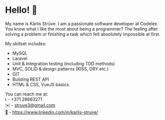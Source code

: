 # Hello! 👋
My name is Kārlis Strūve.
I am a passionate software developer at Codelex.
You know what I like the most about being a programmer? The feeling after solving a problem or finishing a task which felt absolutely impossible at first.

My skillset includes:
- MySQL
- Laravel
- Unit & Integration testing (including TDD methods)
- MVC, SOLID & design patterns (KISS, DRY etc.)
- GIT
- Building REST API
- HTML & CSS, VueJS basics.

You can reach me at: <br />
📞 - +371 28663271 <br />
✉️ - struve3@gmail.com <br />
💬 - https://www.linkedin.com/in/karlis-struve/
